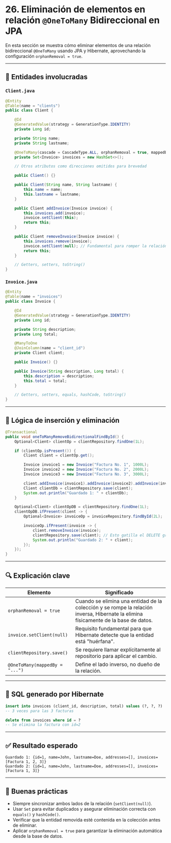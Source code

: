 # 26. Eliminación de elementos en relación `@OneToMany` Bidireccional en JPA

En esta sección se muestra cómo eliminar elementos de una relación bidireccional `@OneToMany` usando JPA y Hibernate, aprovechando la configuración `orphanRemoval = true`.

---

## 🧾 Entidades involucradas

### `Client.java`

```java
@Entity
@Table(name = "clients")
public class Client {

    @Id
    @GeneratedValue(strategy = GenerationType.IDENTITY)
    private Long id;

    private String name;
    private String lastname;

    @OneToMany(cascade = CascadeType.ALL, orphanRemoval = true, mappedBy = "client")
    private Set<Invoice> invoices = new HashSet<>();

    // Otros atributos como direcciones omitidos para brevedad

    public Client() {}

    public Client(String name, String lastname) {
        this.name = name;
        this.lastname = lastname;
    }

    public Client addInvoice(Invoice invoice) {
        this.invoices.add(invoice);
        invoice.setClient(this);
        return this;
    }

    public Client removeInvoice(Invoice invoice) {
        this.invoices.remove(invoice);
        invoice.setClient(null); // Fundamental para romper la relación bidireccional
        return this;
    }

    // Getters, setters, toString()
}
```

### `Invoice.java`

```java
@Entity
@Table(name = "invoices")
public class Invoice {

    @Id
    @GeneratedValue(strategy = GenerationType.IDENTITY)
    private Long id;

    private String description;
    private Long total;

    @ManyToOne
    @JoinColumn(name = "client_id")
    private Client client;

    public Invoice() {}

    public Invoice(String description, Long total) {
        this.description = description;
        this.total = total;
    }

    // Getters, setters, equals, hashCode, toString()
}
```

---

## 🧪 Lógica de inserción y eliminación

```java
@Transactional
public void oneToManyRemoveBidirectionalFindById() {
    Optional<Client> clientOp = clientRepository.findOne(1L);

    if (clientOp.isPresent()) {
        Client client = clientOp.get();

        Invoice invoice1 = new Invoice("Factura No. 1", 1000L);
        Invoice invoice2 = new Invoice("Factura No. 2", 2000L);
        Invoice invoice3 = new Invoice("Factura No. 3", 3000L);

        client.addInvoice(invoice1).addInvoice(invoice2).addInvoice(invoice3);
        Client clientDb = clientRepository.save(client);
        System.out.println("Guardado 1: " + clientDb);
    }

    Optional<Client> clientOpDB = clientRepository.findOne(1L);
    clientOpDB.ifPresent(client -> {
        Optional<Invoice> invoiceOp = invoiceRepository.findById(2L);

        invoiceOp.ifPresent(invoice -> {
            client.removeInvoice(invoice);
            clientRepository.save(client); // Esto gatilla el DELETE gracias a orphanRemoval
            System.out.println("Guardado 2: " + client);
        });
    });
}
```

---

## 🔍 Explicación clave

| Elemento                       | Significado                                                                                                                         |
| ------------------------------ | ----------------------------------------------------------------------------------------------------------------------------------- |
| `orphanRemoval = true`         | Cuando se elimina una entidad de la colección y se rompe la relación inversa, Hibernate la elimina físicamente de la base de datos. |
| `invoice.setClient(null)`      | Requisito fundamental para que Hibernate detecte que la entidad está "huérfana".                                                    |
| `clientRepository.save()`      | Se requiere llamar explícitamente al repositorio para aplicar el cambio.                                                            |
| `@OneToMany(mappedBy = "...")` | Define el lado inverso, no dueño de la relación.                                                                                    |

---

## 🧾 SQL generado por Hibernate

```sql
insert into invoices (client_id, description, total) values (?, ?, ?)
-- 3 veces para las 3 facturas

delete from invoices where id = ?
-- Se elimina la factura con id=2
```

---

## ✅ Resultado esperado

```text
Guardado 1: {id=1, name=John, lastname=Doe, addresses=[], invoices=[Factura 1, 2, 3]}
Guardado 2: {id=1, name=John, lastname=Doe, addresses=[], invoices=[Factura 1, 3]}
```

---

## 🧠 Buenas prácticas

* Siempre sincronizar ambos lados de la relación (`setClient(null)`).
* Usar `Set` para evitar duplicados y asegurar eliminación correcta con `equals()` y `hashCode()`.
* Verificar que la entidad removida esté contenida en la colección antes de eliminar.
* Aplicar `orphanRemoval = true` para garantizar la eliminación automática desde la base de datos.